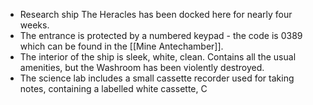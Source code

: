 - Research ship The Heracles has been docked here for nearly four weeks. 
- The entrance is protected by a numbered keypad - the code is 0389 which can be found in the [[Mine Antechamber]].
- The interior of the ship is sleek, white, clean. Contains all the usual amenities, but the Washroom has been violently destroyed.
- The science lab includes a small cassette recorder used for taking notes, containing a labelled white cassette, C


